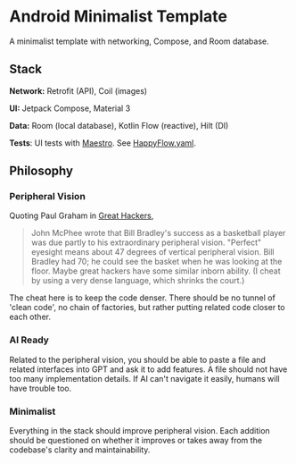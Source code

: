 # Android Minimalist Template
A minimalist template with networking, Compose, and Room database.

## Stack

**Network:** Retrofit (API), Coil (images)

**UI:** Jetpack Compose, Material 3

**Data:** Room (local database), Kotlin Flow (reactive), Hilt (DI)

**Tests**: UI tests with [Maestro](https://maestro.mobile.dev/). See [HappyFlow.yaml](app/src/maestro/HappyFlow.yaml).

## Philosophy

### Peripheral Vision

Quoting Paul Graham in [Great Hackers](https://paulgraham.com/gh.html),

> John McPhee wrote that Bill Bradley's success as a basketball player was due partly to his extraordinary peripheral vision. "Perfect" eyesight means about 47 degrees of vertical peripheral vision. Bill Bradley had 70; he could see the basket when he was looking at the floor. Maybe great hackers have some similar inborn ability. (I cheat by using a very dense language, which shrinks the court.)

The cheat here is to keep the code denser. There should be no tunnel of 'clean code', no chain of factories, but rather putting related code closer to each other.

### AI Ready

Related to the peripheral vision, you should be able to paste a file and related interfaces into GPT and ask it to add features. A file should not have too many implementation details. If AI can't navigate it easily, humans will have trouble too.

### Minimalist

Everything in the stack should improve peripheral vision. Each addition should be questioned on whether it improves or takes away from the codebase's clarity and maintainability.
